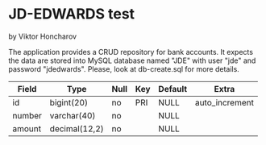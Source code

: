 # JD-EDWARDS test
by Viktor Honcharov

The application provides a CRUD repository for bank accounts. It expects the data are stored into MySQL database named "JDE" with user "jde" and password "jdedwards". Please, look at db-create.sql for more details.

|Field|Type|Null|Key|Default|Extra|
|-----|----|----|---|-------|-----|
|id|bigint(20)|no|PRI|NULL|auto_increment|
|number|varchar(40)|no||NULL||
|amount|decimal(12,2)|no||NULL||